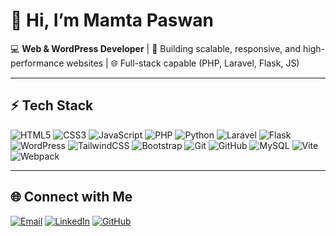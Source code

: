 # 👋 Hi, I’m Mamta Paswan

💻 **Web & WordPress Developer** | 🚀 Building scalable, responsive, and high-performance websites | 🌐 Full-stack capable (PHP, Laravel, Flask, JS)

---

## ⚡ Tech Stack

![HTML5](https://img.shields.io/badge/HTML5-E34F26?style=flat\&logo=html5\&logoColor=white)
![CSS3](https://img.shields.io/badge/CSS3-1572B6?style=flat\&logo=css3\&logoColor=white)
![JavaScript](https://img.shields.io/badge/JavaScript-F7DF1E?style=flat\&logo=javascript\&logoColor=black)
![PHP](https://img.shields.io/badge/PHP-777BB4?style=flat\&logo=php\&logoColor=white)
![Python](https://img.shields.io/badge/Python-3776AB?style=flat\&logo=python\&logoColor=white)
![Laravel](https://img.shields.io/badge/Laravel-FF2D20?style=flat\&logo=laravel\&logoColor=white)
![Flask](https://img.shields.io/badge/Flask-000000?style=flat\&logo=flask\&logoColor=white)
![WordPress](https://img.shields.io/badge/WordPress-21759B?style=flat\&logo=wordpress\&logoColor=white)
![TailwindCSS](https://img.shields.io/badge/Tailwind_CSS-38B2AC?style=flat\&logo=tailwind-css\&logoColor=white)
![Bootstrap](https://img.shields.io/badge/Bootstrap-7952B3?style=flat\&logo=bootstrap\&logoColor=white)
![Git](https://img.shields.io/badge/Git-F05032?style=flat\&logo=git\&logoColor=white)
![GitHub](https://img.shields.io/badge/GitHub-181717?style=flat\&logo=github\&logoColor=white)
![MySQL](https://img.shields.io/badge/MySQL-4479A1?style=flat\&logo=mysql\&logoColor=white)
![Vite](https://img.shields.io/badge/Vite-646CFF?style=flat\&logo=vite\&logoColor=white)
![Webpack](https://img.shields.io/badge/Webpack-8DD6F9?style=flat\&logo=webpack\&logoColor=black)

---

## 🌐 Connect with Me

[![Email](https://img.shields.io/badge/Email-D14836?style=flat\&logo=gmail\&logoColor=white)](mailto:mamtapaswan2021@gmail.com)
[![LinkedIn](https://img.shields.io/badge/LinkedIn-0A66C2?style=flat\&logo=linkedin\&logoColor=white)](https://linkedin.com/in/yourprofile)
[![GitHub](https://img.shields.io/badge/GitHub-100000?style=flat\&logo=github\&logoColor=white)](https://github.com/yourusername)
